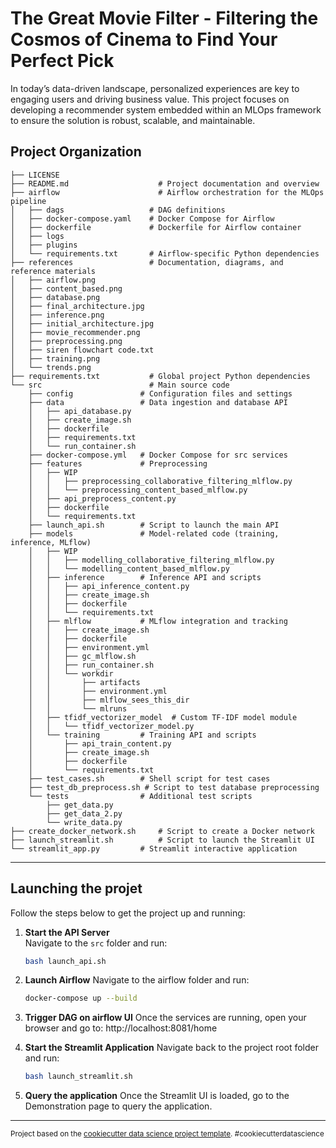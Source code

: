 The Great Movie Filter - Filtering the Cosmos of Cinema to Find Your Perfect Pick
==============================

In today’s data-driven landscape, personalized experiences are key to engaging users and driving business value. This project focuses on developing a recommender system embedded within an MLOps framework to ensure the solution is robust, scalable, and maintainable.


Project Organization
------------

    ├── LICENSE                     
    ├── README.md                    # Project documentation and overview
    ├── airflow                      # Airflow orchestration for the MLOps pipeline
    │   ├── dags                   # DAG definitions
    │   ├── docker-compose.yaml    # Docker Compose for Airflow
    │   ├── dockerfile             # Dockerfile for Airflow container
    │   ├── logs                   
    │   ├── plugins               
    │   └── requirements.txt       # Airflow-specific Python dependencies
    ├── references                 # Documentation, diagrams, and reference materials
    │   ├── airflow.png
    │   ├── content_based.png
    │   ├── database.png
    │   ├── final_architecture.jpg
    │   ├── inference.png
    │   ├── initial_architecture.jpg
    │   ├── movie_recommender.png
    │   ├── preprocessing.png
    │   ├── siren flowchart code.txt
    │   ├── training.png
    │   └── trends.png
    ├── requirements.txt           # Global project Python dependencies
    └── src                        # Main source code
        ├── config               # Configuration files and settings
        ├── data                 # Data ingestion and database API
        │   ├── api_database.py
        │   ├── create_image.sh
        │   ├── dockerfile
        │   ├── requirements.txt
        │   └── run_container.sh
        ├── docker-compose.yml   # Docker Compose for src services
        ├── features             # Preprocessing
        │   ├── WIP
        │   │   ├── preprocessing_collaborative_filtering_mlflow.py
        │   │   └── preprocessing_content_based_mlflow.py
        │   ├── api_preprocess_content.py
        │   ├── dockerfile
        │   └── requirements.txt
        ├── launch_api.sh        # Script to launch the main API
        ├── models               # Model-related code (training, inference, MLflow)
        │   ├── WIP
        │   │   ├── modelling_collaborative_filtering_mlflow.py
        │   │   └── modelling_content_based_mlflow.py
        │   ├── inference        # Inference API and scripts
        │   │   ├── api_inference_content.py
        │   │   ├── create_image.sh
        │   │   ├── dockerfile
        │   │   └── requirements.txt
        │   ├── mlflow           # MLflow integration and tracking
        │   │   ├── create_image.sh
        │   │   ├── dockerfile
        │   │   ├── environment.yml
        │   │   ├── gc_mlflow.sh
        │   │   ├── run_container.sh
        │   │   └── workdir
        │   │       ├── artifacts
        │   │       ├── environment.yml
        │   │       ├── mlflow_sees_this_dir
        │   │       └── mlruns
        │   ├── tfidf_vectorizer_model  # Custom TF-IDF model module
        │   │   └── tfidf_vectorizer_model.py
        │   └── training         # Training API and scripts
        │       ├── api_train_content.py
        │       ├── create_image.sh
        │       ├── dockerfile
        │       └── requirements.txt
        ├── test_cases.sh        # Shell script for test cases
        ├── test_db_preprocess.sh # Script to test database preprocessing
        └── tests                # Additional test scripts
            ├── get_data.py
            ├── get_data_2.py
            └── write_data.py
    ├── create_docker_network.sh     # Script to create a Docker network
    ├── launch_streamlit.sh          # Script to launch the Streamlit UI    
    └── streamlit_app.py         # Streamlit interactive application

--------

Launching the projet 
------------

Follow the steps below to get the project up and running:

1. **Start the API Server**  
   Navigate to the `src` folder and run:
   ```bash
   bash launch_api.sh

2.	**Launch Airflow**
    Navigate to the airflow folder and run:
    ```bash
    docker-compose up --build

3. **Trigger DAG on airflow UI**
    Once the services are running, open your browser and go to: http://localhost:8081/home
   
4. **Start the Streamlit Application**
    Navigate back to the project root folder and run:
    ```bash
    bash launch_streamlit.sh

5. **Query the application**
    Once the Streamlit UI is loaded, go to the Demonstration page to query the application.

------------

<p><small>Project based on the <a target="_blank" href="https://drivendata.github.io/cookiecutter-data-science/">cookiecutter data science project template</a>. #cookiecutterdatascience</small></p>

